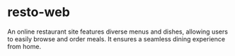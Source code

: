 # resto-web
An online restaurant site features diverse menus and dishes, allowing users to easily browse and order meals. It ensures a seamless dining experience from home.
